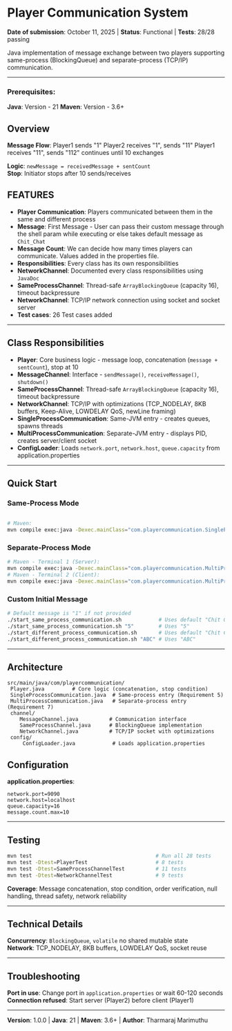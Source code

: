 # Player Communication System

**Date of submission**: October 11, 2025 | **Status**:  Functional | **Tests**: 28/28 passing

Java implementation of message exchange between two players supporting same-process (BlockingQueue) and separate-process (TCP/IP) communication.

---


### Prerequisites: 
**Java**: Version - 21 
**Maven**: Version - 3.6+

## Overview

**Message Flow**: Player1 sends "1"  Player2 receives "1", sends "11"  Player1 receives "11", sends "112"  continues until 10 exchanges

**Logic**: `newMessage = receivedMessage + sentCount`  
**Stop**: Initiator stops after 10 sends/receives

## FEATURES

- **Player Communication**: Players communicated between them in the same and different process 
- **Message**: First Message - User can pass their custom message through the shell param while executing or else takes default message as `Chit_Chat`
- **Message Count**: We can decide how many times players can communicate. Values added in the properties file.
- **Responsibilities**: Every class has its own responsibilities
- **NetworkChannel**: Documented every class responsibilities using `JavaDoc`
- **SameProcessChannel**: Thread-safe `ArrayBlockingQueue` (capacity 16), timeout backpressure
- **NetworkChannel**: TCP/IP network connection using socket and socket server
- **Test cases**: 26 Test cases added
---

## Class Responsibilities

- **Player**: Core business logic - message loop, concatenation (`message + sentCount`), stop at 10
- **MessageChannel**: Interface - `sendMessage()`, `receiveMessage()`, `shutdown()`
- **SameProcessChannel**: Thread-safe `ArrayBlockingQueue` (capacity 16), timeout backpressure
- **NetworkChannel**: TCP/IP with optimizations (TCP_NODELAY, 8KB buffers, Keep-Alive, LOWDELAY QoS, newLine framing)
- **SingleProcessCommunication**: Same-JVM entry - creates queues, spawns threads
- **MultiProcessCommunication**: Separate-JVM entry - displays PID, creates server/client socket
- **ConfigLoader**: Loads `network.port`, `network.host`, `queue.capacity` from application.properties

---

## Quick Start

### Same-Process Mode
```bash

# Maven:
mvn compile exec:java -Dexec.mainClass="com.playercommunication.SingleProcessCommunication" -Dexec.args=$message""
```

### Separate-Process Mode
```bash
# Maven - Terminal 1 (Server):
mvn compile exec:java -Dexec.mainClass="com.playercommunication.MultiProcessCommunication" -Dexec.args="Player2 false $message"
# Maven - Terminal 2 (Client):
mvn compile exec:java -Dexec.mainClass="com.playercommunication.MultiProcessCommunication" -Dexec.args="Player1 true $message"
```

### Custom Initial Message
```bash
# Default message is "1" if not provided
./start_same_process_communication.sh            # Uses default "Chit Chat"
./start_same_process_communication.sh "5"        # Uses "5"
./start_different_process_communication.sh       # Uses default "Chit Chat"
./start_different_process_communication.sh "ABC" # Uses "ABC"
```

---

## Architecture

```
src/main/java/com/playercommunication/
 Player.java         # Core logic (concatenation, stop condition)
 SingleProcessCommunication.java  # Same-process entry (Requirement 5)
 MultiProcessCommunication.java   # Separate-process entry (Requirement 7)
 channel/
    MessageChannel.java          # Communication interface
    SameProcessChannel.java      # BlockingQueue implementation
    NetworkChannel.java          # TCP/IP socket with optimizations
 config/
     ConfigLoader.java            # Loads application.properties
```

## Configuration

**application.properties**:
```properties
network.port=9090
network.host=localhost
queue.capacity=16
message.count.max=10
```

---

## Testing

```bash
mvn test                                        # Run all 28 tests
mvn test -Dtest=PlayerTest                      # 8 tests
mvn test -Dtest=SameProcessChannelTest          # 11 tests
mvn test -Dtest=NetworkChannelTest              # 9 tests
```

**Coverage**: Message concatenation, stop condition, order verification, null handling, thread safety, network reliability

---

## Technical Details

**Concurrency**: `BlockingQueue`, `volatile` no shared mutable state  
**Network**: TCP_NODELAY, 8KB buffers, LOWDELAY QoS, socket reuse 

---

## Troubleshooting

**Port in use**: Change port in `application.properties` or wait 60-120 seconds  
**Connection refused**: Start server (Player2) before client (Player1)

---

**Version**: 1.0.0 | **Java**: 21 | **Maven**: 3.6+ | **Author**: Tharmaraj Marimuthu
